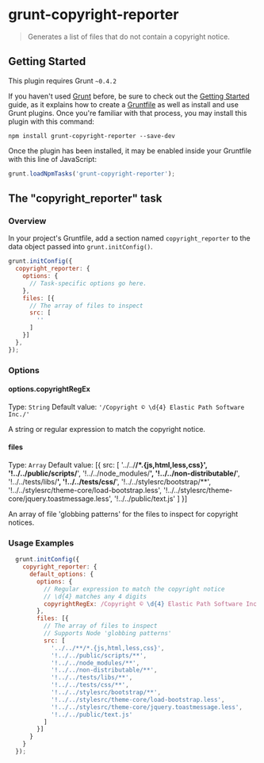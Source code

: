 # grunt-copyright-reporter

> Generates a list of files that do not contain a copyright notice.

## Getting Started
This plugin requires Grunt `~0.4.2`

If you haven't used [Grunt](http://gruntjs.com/) before, be sure to check out the [Getting Started](http://gruntjs.com/getting-started) guide, as it explains how to create a [Gruntfile](http://gruntjs.com/sample-gruntfile) as well as install and use Grunt plugins. Once you're familiar with that process, you may install this plugin with this command:

```shell
npm install grunt-copyright-reporter --save-dev
```

Once the plugin has been installed, it may be enabled inside your Gruntfile with this line of JavaScript:

```js
grunt.loadNpmTasks('grunt-copyright-reporter');
```

## The "copyright_reporter" task

### Overview
In your project's Gruntfile, add a section named `copyright_reporter` to the data object passed into `grunt.initConfig()`.

```js
grunt.initConfig({
  copyright_reporter: {
    options: {
      // Task-specific options go here.
    },
    files: [{
      // The array of files to inspect
      src: [
        ''
      ]
    }]
  },
});
```

### Options

#### options.copyrightRegEx
Type: `String`
Default value: `'/Copyright © \d{4} Elastic Path Software Inc./'`

A string or regular expression to match the copyright notice.

#### files
Type: `Array`
Default value:
    [{
        src: [
        '../../**/*.{js,html,less,css}',
        '!../../public/scripts/**',
        '!../../node_modules/**',
        '!../../non-distributable/**',
        '!../../tests/libs/**',
        '!../../tests/css/**',
        '!../../stylesrc/bootstrap/**',
        '!../../stylesrc/theme-core/load-bootstrap.less',
        '!../../stylesrc/theme-core/jquery.toastmessage.less',
        '!../../public/text.js'
        ]
    }]

An array of file 'globbing patterns' for the files to inspect for copyright notices.

### Usage Examples

```js
  grunt.initConfig({
    copyright_reporter: {
      default_options: {
        options: {
          // Regular expression to match the copyright notice
          // \d{4} matches any 4 digits
          copyrightRegEx: /Copyright © \d{4} Elastic Path Software Inc./
        },
        files: [{
          // The array of files to inspect
          // Supports Node 'globbing patterns'
          src: [
            '../../**/*.{js,html,less,css}',
            '!../../public/scripts/**',
            '!../../node_modules/**',
            '!../../non-distributable/**',
            '!../../tests/libs/**',
            '!../../tests/css/**',
            '!../../stylesrc/bootstrap/**',
            '!../../stylesrc/theme-core/load-bootstrap.less',
            '!../../stylesrc/theme-core/jquery.toastmessage.less',
            '!../../public/text.js'
          ]
        }]
      }
    }
  });